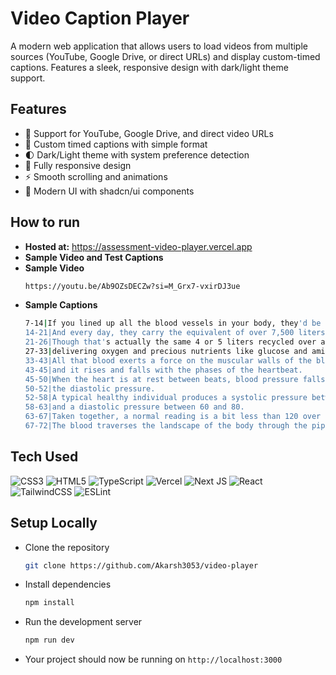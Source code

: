 # Video Caption Player

A modern web application that allows users to load videos from multiple sources (YouTube, Google Drive, or direct URLs) and display custom-timed captions. Features a sleek, responsive design with dark/light theme support.

## Features

- 🎥 Support for YouTube, Google Drive, and direct video URLs
- 📝 Custom timed captions with simple format
- 🌓 Dark/Light theme with system preference detection
- 📱 Fully responsive design
- ⚡ Smooth scrolling and animations
- 🎨 Modern UI with shadcn/ui components

## How to run 

- **Hosted at:** <a href="https://assessment-video-player.vercel.app">https://assessment-video-player.vercel.app</a>
- **Sample Video and Test Captions**
- **Sample Video**
  ```bash
  https://youtu.be/Ab9OZsDECZw?si=M_Grx7-vxirDJ3ue
  ```
- **Sample Captions**
  ```bash
  7-14|If you lined up all the blood vessels in your body, they'd be 95,000 km long.
  14-21|And every day, they carry the equivalent of over 7,500 liters of blood.
  21-26|Though that's actually the same 4 or 5 liters recycled over and over,
  27-33|delivering oxygen and precious nutrients like glucose and amino acids to the body's tissues.
  33-43|All that blood exerts a force on the muscular walls of the blood vessels.That force is called blood pressure,
  43-45|and it rises and falls with the phases of the heartbeat.
  45-50|When the heart is at rest between beats, blood pressure falls to its lowest value,
  50-52|the diastolic pressure.
  52-58|A typical healthy individual produces a systolic pressure between 90 and 120 mm of mercury
  58-63|and a diastolic pressure between 60 and 80.
  63-67|Taken together, a normal reading is a bit less than 120 over 80.
  67-72|The blood traverses the landscape of the body through the pipes of the circulatory system.
  ```


## Tech Used

![CSS3](https://img.shields.io/badge/css3-%231572B6.svg?style=for-the-badge&logo=css3&logoColor=white) ![HTML5](https://img.shields.io/badge/html5-%23E34F26.svg?style=for-the-badge&logo=html5&logoColor=white) ![TypeScript](https://img.shields.io/badge/typescript-%23007ACC.svg?style=for-the-badge&logo=typescript&logoColor=white) ![Vercel](https://img.shields.io/badge/vercel-%23000000.svg?style=for-the-badge&logo=vercel&logoColor=white) ![Next JS](https://img.shields.io/badge/Next-black?style=for-the-badge&logo=next.js&logoColor=white) ![React](https://img.shields.io/badge/react-%2320232a.svg?style=for-the-badge&logo=react&logoColor=%2361DAFB) ![TailwindCSS](https://img.shields.io/badge/tailwindcss-%2338B2AC.svg?style=for-the-badge&logo=tailwind-css&logoColor=white) ![ESLint](https://img.shields.io/badge/ESLint-4B3263?style=for-the-badge&logo=eslint&logoColor=white)


## Setup Locally 
- Clone the repository
  ```bash
  git clone https://github.com/Akarsh3053/video-player
  ```
- Install dependencies
  ```bash
  npm install
  ```
- Run the development server
  ```bash
  npm run dev
  ```
- Your project should now be running on ```http://localhost:3000``` 
